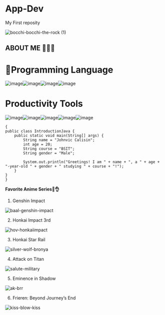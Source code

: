 # App-Dev
My First reposity


![bocchi-bocchi-the-rock (1)](https://github.com/JVMCalisin/App-Dev/assets/153254935/e2c1358d-b8fb-4a47-abca-e0ca06c392ec)

## ABOUT ME 🙋‍♂️🧡
# 🧰Programming Language
![image](https://github.com/JVMCalisin/App-Dev/assets/153254935/67a7836c-080f-4ce7-b1bb-1041a26dd537)![image](https://github.com/JVMCalisin/App-Dev/assets/153254935/6c3e68af-48ac-4591-8e42-7cf4a0fed77c)![image](https://github.com/JVMCalisin/App-Dev/assets/153254935/bc6cb359-d35f-4548-958e-3038d38b862a)![image](https://github.com/JVMCalisin/App-Dev/assets/153254935/0d7c4c31-f8d5-41b0-8811-03cd03df0fa0)

# Productivity Tools
![image](https://github.com/JVMCalisin/App-Dev/assets/153254935/1fa2ab98-ce16-48a3-884e-5f1c4dd0f782)![image](https://github.com/JVMCalisin/App-Dev/assets/153254935/e19df7af-4f3d-49eb-b82f-90ea407c2d34)![image](https://github.com/JVMCalisin/App-Dev/assets/153254935/1f307ef6-cd1f-4c06-806d-591f545044f9)![image](https://github.com/JVMCalisin/App-Dev/assets/153254935/50b3a9fa-5eaa-499b-bae9-844b453095ee)![image](https://github.com/JVMCalisin/App-Dev/assets/153254935/ac4bd9b4-a894-4982-8351-d78477ee5e81)


```
{
public class IntroductionJava {
    public static void main(String[] args) {
        String name = "Johnvic Calisin";
        int age = 20;
        String course = "BSIT";
        String gender = "Male";

        System.out.println("Greetings! I am " + name + ", a " + age + "-year-old " + gender + " studying " + course + "!");
    }
}
}
```


**Favorite Anime Series🧡👌**
1. Genshin Impact

![baal-genshin-impact](https://github.com/JVMCalisin/App-Dev/assets/153254935/90f5b875-29d5-4aa0-9002-02b9a54ba2ae)

2. Honkai Impact 3rd

![hov-honkaiimpact](https://github.com/JVMCalisin/App-Dev/assets/153254935/9d5b3ea2-59e6-4f03-a292-3e9814ed4678)

3. Honkai Star Rail

![silver-wolf-bronya](https://github.com/JVMCalisin/App-Dev/assets/153254935/65f9e068-237e-49d1-a5f4-75a25e591f4c)

4. Attack on Titan

![salute-military](https://github.com/JVMCalisin/App-Dev/assets/153254935/b6081aec-77b9-4e98-b105-77298e3fa539)

5. Eminence in Shadow
   
![ak-brr](https://github.com/JVMCalisin/App-Dev/assets/153254935/d71fad71-520d-4797-b427-8c2f43e64d9c)

6. Frieren: Beyond Journey’s End
    
![kiss-blow-kiss](https://github.com/JVMCalisin/App-Dev/assets/153254935/ce5a47da-2547-4dd1-bc8c-1be929b86ce8)


